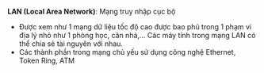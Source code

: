 **LAN (Local Area Network)**: Mạng truy nhập cục bộ
* Được xem như 1 mạng dữ liệu tốc độ cao được bao phủ trong 1 phạm vi địa lý nhỏ như 1 phòng học, căn nhà,... Các máy tính trong mạng LAN có thể chia sẻ tài nguyên với nhau.
* Các thành phần trong mạng chủ yếu sử dụng công nghệ Ethernet, Token Ring, ATM 

